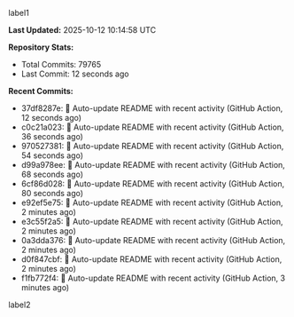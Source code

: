 
label1 
<!-- ACTIVITY_START -->
**Last Updated:** 2025-10-12 10:14:58 UTC

**Repository Stats:**
- Total Commits: 79765
- Last Commit: 12 seconds ago

**Recent Commits:**
- 37df8287e: 🤖 Auto-update README with recent activity (GitHub Action, 12 seconds ago)
- c0c21a023: 🤖 Auto-update README with recent activity (GitHub Action, 36 seconds ago)
- 970527381: 🤖 Auto-update README with recent activity (GitHub Action, 54 seconds ago)
- d99a978ee: 🤖 Auto-update README with recent activity (GitHub Action, 68 seconds ago)
- 6cf86d028: 🤖 Auto-update README with recent activity (GitHub Action, 80 seconds ago)
- e92ef5e75: 🤖 Auto-update README with recent activity (GitHub Action, 2 minutes ago)
- e3c55f2a5: 🤖 Auto-update README with recent activity (GitHub Action, 2 minutes ago)
- 0a3dda376: 🤖 Auto-update README with recent activity (GitHub Action, 2 minutes ago)
- d0f847cbf: 🤖 Auto-update README with recent activity (GitHub Action, 2 minutes ago)
- f1fb772f4: 🤖 Auto-update README with recent activity (GitHub Action, 3 minutes ago)
<!-- ACTIVITY_END -->

label2
